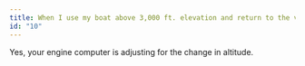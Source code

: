 ```yaml
---
title: When I use my boat above 3,000 ft. elevation and return to the valley, my engine sometimes runs rough when I first start it. Is this normal?
id: "10"
---
```

Yes, your engine computer is adjusting for the change in altitude.
